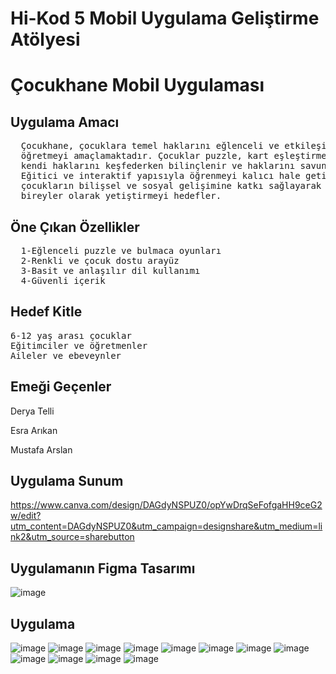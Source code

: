 
<h1> Hi-Kod 5 Mobil Uygulama Geliştirme Atölyesi </h1>
<h1> Çocukhane Mobil Uygulaması </h1>
<h2> Uygulama Amacı </h2>
<pre>
  Çocukhane, çocuklara temel haklarını eğlenceli ve etkileşimli oyunlar aracılığıyla 
  öğretmeyi amaçlamaktadır. Çocuklar puzzle, kart eşleştirme, fark bulma gibi oyunlarla,
  kendi haklarını keşfederken bilinçlenir ve haklarını savunma konusunda farkındalık kazanır.
  Eğitici ve interaktif yapısıyla öğrenmeyi kalıcı hale getiren bu uygulama,
  çocukların bilişsel ve sosyal gelişimine katkı sağlayarak onları daha bilinçli 
  bireyler olarak yetiştirmeyi hedefler.
</pre>

<h2>Öne Çıkan Özellikler </h2>
<pre>
  1-Eğlenceli puzzle ve bulmaca oyunları
  2-Renkli ve çocuk dostu arayüz
  3-Basit ve anlaşılır dil kullanımı
  4-Güvenli içerik
</pre>

<h2>Hedef Kitle</h2>
<pre>
6-12 yaş arası çocuklar
Eğitimciler ve öğretmenler
Aileler ve ebeveynler
</pre>

<h2>Emeği Geçenler</h2>
<p>Derya Telli</p>
<p>Esra Arıkan</p>
<p>Mustafa Arslan</p>

## Uygulama Sunum
https://www.canva.com/design/DAGdyNSPUZ0/opYwDrqSeFofgaHH9ceG2w/edit?utm_content=DAGdyNSPUZ0&utm_campaign=designshare&utm_medium=link2&utm_source=sharebutton

## Uygulamanın Figma Tasarımı 
![image](https://github.com/DeryaTelli/hicodechildrights/blob/main/assets/screenshot/Screenshot%202025-02-01%20003247.png)

## Uygulama
![image](https://github.com/DeryaTelli/hicodechildrights/blob/main/assets/screenshot/Screenshot%202025-02-01%20001054.png)
![image](https://github.com/DeryaTelli/hicodechildrights/blob/main/assets/screenshot/Screenshot%202025-02-01%20001106.png)
![image](https://github.com/DeryaTelli/hicodechildrights/blob/main/assets/screenshot/Screenshot%202025-02-01%20001113.png)
![image](https://github.com/DeryaTelli/hicodechildrights/blob/main/assets/screenshot/Screenshot%202025-02-01%20001123.png)
![image](https://github.com/DeryaTelli/hicodechildrights/blob/main/assets/screenshot/Screenshot%202025-02-01%20001130.png)
![image](https://github.com/DeryaTelli/hicodechildrights/blob/main/assets/screenshot/Screenshot%202025-02-01%20001139.png)
![image](https://github.com/DeryaTelli/hicodechildrights/blob/main/assets/screenshot/Screenshot%202025-02-01%20001149.png)
![image](https://github.com/DeryaTelli/hicodechildrights/blob/main/assets/screenshot/Screenshot%202025-02-01%20001206.png)
![image](https://github.com/DeryaTelli/hicodechildrights/blob/main/assets/screenshot/Screenshot%202025-02-01%20001220.png)
![image](https://github.com/DeryaTelli/hicodechildrights/blob/main/assets/screenshot/Screenshot%202025-02-01%20001235.png)
![image](https://github.com/DeryaTelli/hicodechildrights/blob/main/assets/screenshot/Screenshot%202025-02-01%20001247.png)
![image](https://github.com/DeryaTelli/hicodechildrights/blob/main/assets/screenshot/Screenshot%202025-02-01%20001301.png)





